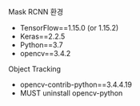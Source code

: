 Mask RCNN 환경
- TensorFlow==1.15.0 (or 1.15.2)
- Keras==2.2.5
- Python==3.7
- opencv==3.4.2

Object Tracking
- opencv-contrib-python==3.4.4.19
- MUST uninstall opencv-python
